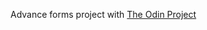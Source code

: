 Advance forms project with [The Odin Project](http://www.theodinproject.com/courses/ruby-on-rails/lessons/building-advanced-forms)


